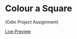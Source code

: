 # Colour a Square

(Odin Project Assignment)

<a href='https://mamikadev.github.io/colour_a_square/' target= "_blank"> Live Preview</a>
